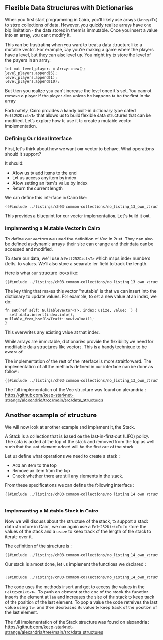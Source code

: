 ## Flexible Data Structures with Dictionaries

When you first start programming in Cairo, you'll likely use arrays (`Array<T>`) to store collections of data. However, you quickly realize arrays have one big limitation - the data stored in them is immutable. Once you insert a value into an array, you can't modify it.

This can be frustrating when you want to treat a data structure like a mutable vector. For example, say you're making a game where the players have a level, but they can also level up. You might try to store the level of the players in an array:

```rust,noplayground
let mut level_players = Array::new();
level_players.append(5);
level_players.append(1);
level_players.append(10); 
```

But then you realize you can't increase the level once it's set. You cannot remove a player if the player dies unless he happens to be the first in the array.

Fortunately, Cairo provides a handy built-in dictionary type called `Felt252Dict<T>` that allows us to build flexible data structures that can be modified. Let's explore how to use it to create a mutable vector implementation.

### Defining Our Ideal Interface 

First, let's think about how we want our vector to behave. What operations should it support?

It should:
- Allow us to add items to the end
- Let us access any item by index 
- Allow setting an item's value by index
- Return the current length


We can define this interface in Cairo like:


```rust
{{#include ../listings/ch03-common-collections/no_listing_13_own_struct_vect/src/lib.cairo:trait}}
```

This provides a blueprint for our vector implementation. Let's build it out.

### Implementing a Mutable Vector in Cairo 

To define our vectors we used the definition of Vec in Rust. They can also be defined as dynamic arrays, their size can change and their data can be accessed and modified. 

To store our data, we'll use a `Felt252Dict<T>` which maps index numbers (felts) to values. We'll also store a separate len field to track the length.

Here is what our structure looks like:
```rust
{{#include ../listings/ch03-common-collections/no_listing_13_own_struct_vect/src/lib.cairo:struct}}
```
The key thing that makes this vector "mutable" is that we can insert into the dictionary to update values. For example, to set a new value at an index, we do:

```rust,noplayground
fn set(ref self: NullableVector<T>, index: usize, value: T) {
  self.data.insert(index.into(), nullable_from_box(BoxTrait::new(value)));
}
```
This overwrites any existing value at that index.

While arrays are immutable, dictionaries provide the flexibility we need for modifiable data structures like vectors. This is a handy technique to be aware of.

The implementation of the rest of the interface is more straitforward. The implementation of all the methods defined in our interface can be done as follow :

```rust
{{#include ../listings/ch03-common-collections/no_listing_13_own_struct_vect/src/lib.cairo:implem}}
```
The full implementation of the Vec structure was found on alexandria : https://github.com/keep-starknet-strange/alexandria/tree/main/src/data_structures


## Another example of structure



We will now look at another example and implement it, the Stack. 

A Stack is a collection that is based on the last-in-first-out (LIFO) policy. The data is added at the top of the stack and removed from the top as well such that the last element added will be the first out of the stack.

Let us define what operations we need to create a stack :

- Add an item to the top
- Remove an item from the top
- Check whether there are still any elements in the stack.

From these specifications we can define the following interface :

```rust
{{#include ../listings/ch03-common-collections/no_listing_14_own_struct_stack/src/lib.cairo:trait}}



```

### Implementing a Mutable Stack in Cairo 

Now we will discuss about the structure of the stack, to support a stack data structure in Cairo, we can again use a `Felt252Dict<T>` to store the values of the stack and a `usize` to keep track of the length of the stack to iterate over it.

The definition of the structure is :

```rust
{{#include ../listings/ch03-common-collections/no_listing_14_own_struct_stack/src/lib.cairo:struct}}

```

Our stack is almost done, let us implement the functions we declared :


```rust

{{#include ../listings/ch03-common-collections/no_listing_14_own_struct_stack/src/lib.cairo:implem}}


```

The code uses the methods insert and get to access the values in the `Felt252Dict<T>`. To push an element at the end of the stack the function inserts the element at `len` and increases the size of the stack to keep track of the position of the last element. To pop a value the code retreives the last value using `len` and then decreases its value to keep track of the position of the last element.

The full implementation of the Stack structure was found on alexandria : https://github.com/keep-starknet-strange/alexandria/tree/main/src/data_structures

